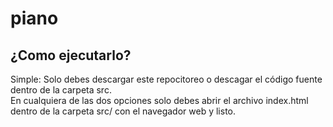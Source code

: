 # piano

## ¿Como ejecutarlo?

Simple: Solo debes descargar este repocitoreo o descagar el código fuente dentro de la carpeta src.
<br/>
En cualquiera de las dos opciones solo debes abrir el archivo index.html dentro de la carpeta src/ con el navegador web y listo.




